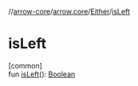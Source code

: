 //[arrow-core](../../../index.md)/[arrow.core](../index.md)/[Either](index.md)/[isLeft](is-left.md)

# isLeft

[common]\
fun [isLeft](is-left.md)(): [Boolean](https://kotlinlang.org/api/latest/jvm/stdlib/kotlin/-boolean/index.html)
